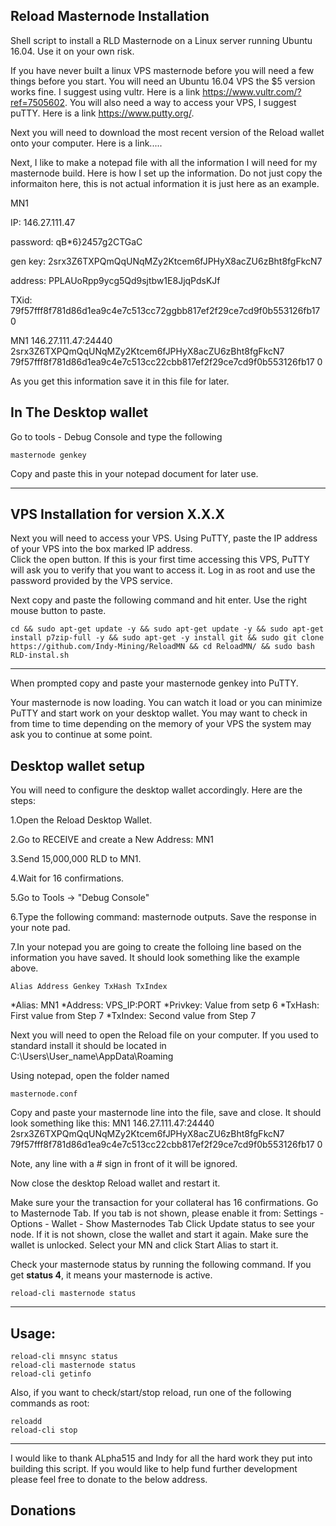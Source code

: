 ## Reload Masternode Installation
Shell script to install a RLD Masternode on a Linux server running Ubuntu 16.04. Use it on your own risk.

If you have never built a linux VPS masternode before you will need a few things before you start.  You will need an Ubuntu 16.04 VPS the $5 version works fine.  I suggest using vultr.  Here is a link https://www.vultr.com/?ref=7505602.  You will also need a way to access your VPS, I suggest puTTY.  Here is a link https://www.putty.org/. 

Next you will need to download the most recent version of the Reload wallet onto your computer. Here is a link.....

Next, I like to make a notepad file with all the information I will need for my masternode build.  Here is how I set up the information.  Do not just copy the informaiton here, this is not actual information it is just here as an example. 

MN1	

IP:       146.27.111.47

password: qB*6}2457g2CTGaC

gen key: 	2srx3Z6TXPQmQqUNqMZy2Ktcem6fJPHyX8acZU6zBht8fgFkcN7

address:	PPLAUoRpp9ycg5Qd9sjtbw1E8JjqPdsKJf

TXid: 		79f57fff8f781d86d1ea9c4e7c513cc72ggbb817ef2f29ce7cd9f0b553126fb17 0

MN1 146.27.111.47:24440 2srx3Z6TXPQmQqUNqMZy2Ktcem6fJPHyX8acZU6zBht8fgFkcN7 79f57fff8f781d86d1ea9c4e7c513cc22cbb817ef2f29ce7cd9f0b553126fb17 0

As you get this information save it in this file for later.  

## In The Desktop wallet 

Go to tools - Debug Console and type the following 
```
masternode genkey
```
Copy and paste this in your notepad document for later use. 



***

## VPS Installation for version X.X.X

Next you will need to access your VPS.  Using PuTTY, paste the IP address of your VPS into the box marked IP address.  
Click the open button.  If this is your first time accessing this VPS, PuTTY will ask you to verify that you want to access it. 
Log in as root and use the password provided by the VPS service.  

Next copy and paste the following command and hit enter.  Use the right mouse button to paste.  

```
cd && sudo apt-get update -y && sudo apt-get update -y && sudo apt-get install p7zip-full -y && sudo apt-get -y install git && sudo git clone https://github.com/Indy-Mining/ReloadMN && cd ReloadMN/ && sudo bash RLD-instal.sh
```
***

When prompted copy and paste your masternode genkey into PuTTY.  

Your masternode is now loading.  You can watch it load or you can minimize PuTTY and start work on your desktop wallet.
You may want to check in from time to time depending on the memory of your VPS the system may ask you to continue at some point. 

## Desktop wallet setup

You will need to configure the desktop wallet accordingly. Here are the steps:

1.Open the Reload Desktop Wallet.

2.Go to RECEIVE and create a New Address: MN1

3.Send 15,000,000 RLD to MN1.

4.Wait for 16 confirmations.

5.Go to Tools -> "Debug Console"

6.Type the following command: masternode outputs.  Save the response in your note pad.  

7.In your notepad you are going to create the folloing line based on the information you have saved. It should look something like the example above.

```
Alias Address Genkey TxHash TxIndex
```
*Alias: MN1
*Address: VPS_IP:PORT
*Privkey: Value from setp 6
*TxHash: First value from Step 7
*TxIndex: Second value from Step 7

Next you will need to open the Reload file on your computer.  If you used to standard install it should be located in 
C:\Users\User_name\AppData\Roaming

Using notepad, open the folder named 
``` 
masternode.conf
```
Copy and paste your masternode line into the file, save and close.  It should look something like this:
MN1 146.27.111.47:24440 2srx3Z6TXPQmQqUNqMZy2Ktcem6fJPHyX8acZU6zBht8fgFkcN7 79f57fff8f781d86d1ea9c4e7c513cc22cbb817ef2f29ce7cd9f0b553126fb17 0

Note, any line with a # sign in front of it will be ignored. 

Now close the desktop Reload wallet and restart it. 

Make sure your the transaction for your collateral has 16 confirmations. 
Go to Masternode Tab. If you tab is not shown, please enable it from: Settings - Options - Wallet - Show Masternodes Tab
Click Update status to see your node. If it is not shown, close the wallet and start it again. Make sure the wallet is unlocked.
Select your MN and click Start Alias to start it.

Check your masternode status by running the following command. If you get **status 4**, it means your masternode is active.
```
reload-cli masternode status
```
***

## Usage:
```
reload-cli mnsync status
reload-cli masternode status  
reload-cli getinfo
```
Also, if you want to check/start/stop reload, run one of the following commands as root:
```
reloadd
reload-cli stop 
```
***


I would like to thank ALpha515 and Indy for all the hard work they put into building this script.  If you would like to help fund further development please feel free to donate to the below address. 
## Donations


